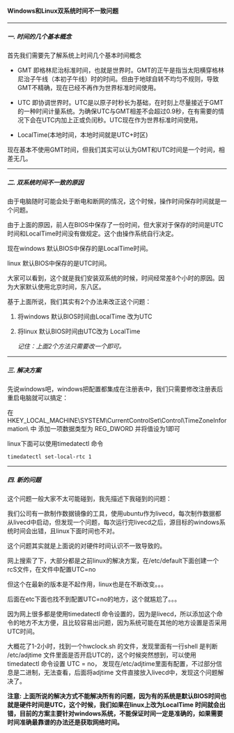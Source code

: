 #### Windows和Linux双系统时间不一致问题

------

##### 一. 时间的几个基本概念

首先我们需要先了解系统上时间几个基本时间概念

- GMT  即格林尼治标准时间，也就是世界时。GMT的正午是指当太阳横穿格林尼治子午线（本初子午线）时的时间。但由于地球自转不均匀不规则，导致GMT不精确，现在已经不再作为世界标准时间使用。

- UTC   即协调世界时。UTC是以原子时秒长为基础，在时刻上尽量接近于GMT的一种时间计量系统。为确保UTC与GMT相差不会超过0.9秒，在有需要的情况下会在UTC内加上正或负闰秒。UTC现在作为世界标准时间使用。
- LocalTime(本地时间，本地时间就是UTC+时区)

现在基本不使用GMT时间，但我们其实可以认为GMT和UTC时间是一个时间，相差无几。

------

##### 二. 双系统时间不一致的原因

由于电脑随时可能会处于断电和断网的情况，这个时候，操作时间保存时间就是一个问题。

由于上面的原因，前人在BIOS中保存了一份时间，但大家对于保存的时间是UTC时间和LocalTime时间没有做规定。这个由操作系统自行决定。

现在windows 默认BIOS中保存的是LocalTime时间。

linux 默认BIOS中保存的是UTC时间。

大家可以看到，这个就是我们安装双系统的时候，时间经常差8个小时的原因。因为大家默认使用北京时间，东八区。

基于上面所说，我们其实有2个办法来改正这个问题：

1. 将windows 默认BIOS时间由LocalTime 改为UTC

2. 将linux 默认BIOS时间由UTC改为 LocalTime

   *记住：上面2个方法只需要改一个即可。*

------

##### 三.  解决方案

先说windows吧，windows把配置都集成在注册表中，我们只需要修改注册表后重启电脑就可以搞定：

在 HKEY_LOCAL_MACHINE\SYSTEM\CurrentControlSet\Control\TimeZoneInformation\ 中
添加一项数据类型为 REG_DWORD 并将值设为1即可

linux下面可以使用timedatectl 命令

```shell
timedatectl set-local-rtc 1
```

------

##### 四. 新的问题

这个问题一般大家不太可能碰到，我先描述下我碰到的问题：

我们公司有一款制作数据镜像的工具，使用ubuntu作为livecd，每次制作数据都从livecd中启动，但发现一个问题，每次运行完livecd之后，源目标的windows系统时间会出错，且linux下面时间也不对。

这个问题其实就是上面说的对硬件时间认识不一致导致的。

网上搜索了下，大部分都是之前linux的解决方案，在/etc/default下面创建一个rcS文件，在文件中配置UTC=no

但这个在最新的版本是不起作用，linux也是在不断改变。。。

后面在etc下面也找不到配置UTC=no的地方，这个就尴尬了。。。

因为网上很多都是使用timedatectl 命令设置的，因为是livecd，所以添加这个命令的地方不太方便，且比较容易出问题，因为系统可能在其他的地方设置是否采用UTC时间。

大概花了1-2小时，找到一个hwclock.sh 的文件，发现里面有一行shell 是判断 /etc/adjtime 文件里面是否开启UTC的，这个时候突然想到，可以使用timedatectl 命令设置 UTC = no， 发现在/etc/adjtime里面有配置，不过部分信息是二进制，无法查看，后面将adjtime 文件直接放入livecd中，发现这个问题解决了。



**注意: 上面所说的解决方式不能解决所有的问题，因为有的系统是默认BIOS时间也就是硬件时间是UTC，这个时候，我们如果在linux上改为LocalTime 时间就会出错，目前的方案主要针对windows系统，不能保证时间一定是准确的，如果需要时间准确最靠谱的办法还是获取网络时间。**